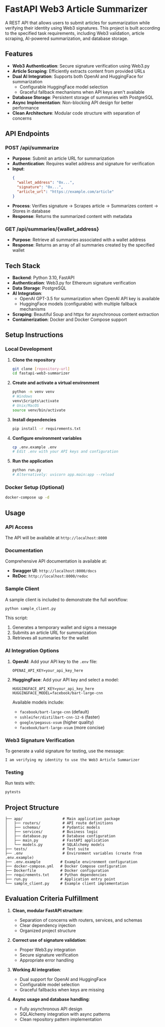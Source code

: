 # FastAPI Web3 Article Summarizer

A REST API that allows users to submit articles for summarization while verifying their identity using Web3 signatures. This project is built according to the specified task requirements, including Web3 validation, article scraping, AI-powered summarization, and database storage.

## Features

- **Web3 Authentication**: Secure signature verification using Web3.py
- **Article Scraping**: Efficiently extracts content from provided URLs
- **Dual AI Integration**: Supports both OpenAI and HuggingFace for summarization
  - Configurable HuggingFace model selection
  - Graceful fallback mechanisms when API keys aren't available
- **Database Storage**: Persistent storage of summaries with PostgreSQL
- **Async Implementation**: Non-blocking API design for better performance
- **Clean Architecture**: Modular code structure with separation of concerns

## API Endpoints

### POST /api/summarize
- **Purpose**: Submit an article URL for summarization
- **Authentication**: Requires wallet address and signature for verification
- **Input**:
  ```json
  {
    "wallet_address": "0x...",
    "signature": "0x...",
    "article_url": "https://example.com/article"
  }
  ```
- **Process**: Verifies signature → Scrapes article → Summarizes content → Stores in database
- **Response**: Returns the summarized content with metadata

### GET /api/summaries/{wallet_address}
- **Purpose**: Retrieve all summaries associated with a wallet address
- **Response**: Returns an array of all summaries created by the specified wallet

## Tech Stack

- **Backend**: Python 3.10, FastAPI
- **Authentication**: Web3.py for Ethereum signature verification
- **Data Storage**: PostgreSQL
- **AI Integration**: 
  - OpenAI GPT-3.5 for summarization when OpenAI API key is available
  - HuggingFace models (configurable) with multiple fallback mechanisms
- **Scraping**: Beautiful Soup and httpx for asynchronous content extraction
- **Containerization**: Docker and Docker Compose support

## Setup Instructions

### Local Development

1. **Clone the repository**
   ```bash
   git clone [repository-url]
   cd fastapi-web3-summarizer
   ```

2. **Create and activate a virtual environment**
   ```bash
   python -m venv venv
   # Windows
   venv\Scripts\activate
   # Unix/MacOS
   source venv/bin/activate
   ```

3. **Install dependencies**
   ```bash
   pip install -r requirements.txt
   ```

4. **Configure environment variables**
   ```bash
   cp .env.example .env
   # Edit .env with your API keys and configuration
   ```

5. **Run the application**
   ```bash
   python run.py
   # Alternatively: uvicorn app.main:app --reload
   ```

### Docker Setup (Optional)

```bash
docker-compose up -d
```

## Usage

### API Access

The API will be available at `http://localhost:8000`

### Documentation

Comprehensive API documentation is available at:
- **Swagger UI**: `http://localhost:8000/docs`
- **ReDoc**: `http://localhost:8000/redoc`

### Sample Client

A sample client is included to demonstrate the full workflow:

```bash
python sample_client.py
```

This script:
1. Generates a temporary wallet and signs a message
2. Submits an article URL for summarization
3. Retrieves all summaries for the wallet

### AI Integration Options

1. **OpenAI**: Add your API key to the `.env` file:
   ```
   OPENAI_API_KEY=your_api_key_here
   ```

2. **HuggingFace**: Add your API key and select a model:
   ```
   HUGGINGFACE_API_KEY=your_api_key_here
   HUGGINGFACE_MODEL=facebook/bart-large-cnn
   ```
   
   Available models include:
   - `facebook/bart-large-cnn` (default)
   - `sshleifer/distilbart-cnn-12-6` (faster)
   - `google/pegasus-xsum` (higher quality)
   - `facebook/bart-large-xsum` (more concise)

### Web3 Signature Verification

To generate a valid signature for testing, use the message:
```
I am verifying my identity to use the Web3 Article Summarizer
```

### Testing

Run tests with:
```bash
pytests
```

## Project Structure

```
├── app/                  # Main application package
│   ├── routers/          # API route definitions
│   ├── schemas/          # Pydantic models
│   ├── services/         # Business logic
│   ├── database.py       # Database configuration
│   ├── main.py           # FastAPI application
│   └── models.py         # SQLAlchemy models
├── tests/                # Test suite
├── .env                  # Environment variables (create from .env.example)
├── .env.example         # Example environment configuration
├── docker-compose.yml   # Docker Compose configuration
├── Dockerfile           # Docker configuration
├── requirements.txt     # Python dependencies
├── run.py               # Application entry point
└── sample_client.py     # Example client implementation
```

## Evaluation Criteria Fulfillment

1. **Clean, modular FastAPI structure**: 
   - Separation of concerns with routers, services, and schemas
   - Clear dependency injection
   - Organized project structure

2. **Correct use of signature validation**:
   - Proper Web3.py integration
   - Secure signature verification
   - Appropriate error handling

3. **Working AI integration**:
   - Dual support for OpenAI and HuggingFace
   - Configurable model selection
   - Graceful fallbacks when keys are missing

4. **Async usage and database handling**:
   - Fully asynchronous API design
   - SQLAlchemy integration with async patterns
   - Clean repository pattern implementation
